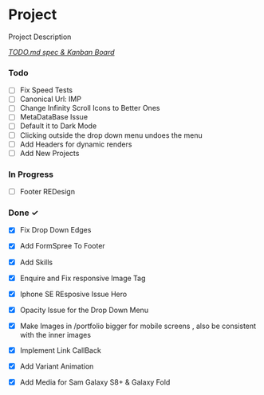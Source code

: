 # Project

Project Description

<em>[TODO.md spec & Kanban Board](https://bit.ly/3fCwKfM)</em>

### Todo

- [ ] Fix Speed Tests  
- [ ] Canonical Url: IMP  
- [ ] Change Infinity Scroll Icons to Better Ones  
- [ ] MetaDataBase Issue  
- [ ] Default it to Dark Mode  
- [ ] Clicking outside the drop down menu undoes the menu  
- [ ] Add Headers for dynamic renders  
- [ ] Add New Projects  

### In Progress

- [ ] Footer REDesign  

### Done ✓

- [x] Fix Drop Down Edges  
- [x] Add FormSpree To Footer  
- [x] Add Skills  
- [x] Enquire and Fix responsive Image Tag  
- [x] Iphone SE REsposive Issue Hero  
- [x] Opacity Issue for the Drop Down Menu  
- [x] Make Images in /portfolio bigger for mobile screens , also be consistent with the inner images  
- [x] Implement Link CallBack  
- [x] Add Variant Animation  
- [x] Add Media for Sam Galaxy S8+ & Galaxy Fold  

